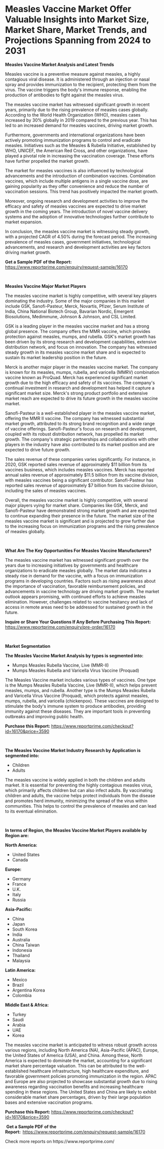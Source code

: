 <p><h1>Measles Vaccine Market Offer Valuable Insights into Market Size, Market Share, Market Trends, and Projections Spanning from 2024 to 2031</h1></p><p><strong>Measles Vaccine Market Analysis and Latest Trends</strong></p>
<p><p>Measles vaccine is a preventive measure against measles, a highly contagious viral disease. It is administered through an injection or nasal spray and provides immunization to the recipient, protecting them from the virus. The vaccine triggers the body's immune response, enabling the production of antibodies to fight against the measles virus.</p><p>The measles vaccine market has witnessed significant growth in recent years, primarily due to the rising prevalence of measles cases globally. According to the World Health Organization (WHO), measles cases increased by 30% globally in 2019 compared to the previous year. This has led to an increased demand for measles vaccines, driving market growth.</p><p>Furthermore, governments and international organizations have been actively promoting immunization programs to control and eradicate measles. Initiatives such as the Measles & Rubella Initiative, established by WHO, UNICEF, the American Red Cross, and other organizations, have played a pivotal role in increasing the vaccination coverage. These efforts have further propelled the market growth.</p><p>The market for measles vaccines is also influenced by technological advancements and the introduction of combination vaccines. Combination vaccines, which include multiple antigens in a single vaccine dose, are gaining popularity as they offer convenience and reduce the number of vaccination sessions. This trend has positively impacted the market growth.</p><p>Moreover, ongoing research and development activities to improve the efficacy and safety of measles vaccines are expected to drive market growth in the coming years. The introduction of novel vaccine delivery systems and the adoption of innovative technologies further contribute to market expansion.</p><p>In conclusion, the measles vaccine market is witnessing steady growth, with a projected CAGR of 4.50% during the forecast period. The increasing prevalence of measles cases, government initiatives, technological advancements, and research and development activities are key factors driving market growth.</p></p>
<p><strong>Get a Sample PDF of the Report:&nbsp;</strong> <a href="https://www.reportprime.com/enquiry/request-sample/16170">https://www.reportprime.com/enquiry/request-sample/16170</a></p>
<p>&nbsp;</p>
<p><strong>Measles Vaccine Major Market Players</strong></p>
<p><p>The measles vaccine market is highly competitive, with several key players dominating the industry. Some of the major companies in this market include GSK, Sanofi-Pasteur, Merck, Novartis, Pfizer, Serum Institute of India, China National Biotech Group, Bavarian Nordic, Emergent Biosolutions, Medimmune, Johnson & Johnson, and CSL Limited. </p><p>GSK is a leading player in the measles vaccine market and has a strong global presence. The company offers the MMR vaccine, which provides protection against measles, mumps, and rubella. GSK's market growth has been driven by its strong research and development capabilities, extensive distribution network, and focus on innovation. The company has witnessed steady growth in its measles vaccine market share and is expected to sustain its market leadership position in the future. </p><p>Merck is another major player in the measles vaccine market. The company is known for its measles, mumps, rubella, and varicella (MMRV) combination vaccine known as ProQuad. Merck has experienced significant market growth due to the high efficacy and safety of its vaccines. The company's continual investment in research and development has helped it capture a significant market size. Merck's strong product portfolio and extensive market reach are expected to drive its future growth in the measles vaccine market.</p><p>Sanofi-Pasteur is a well-established player in the measles vaccine market, offering the MMR II vaccine. The company has witnessed substantial market growth, attributed to its strong brand recognition and a wide range of vaccine offerings. Sanofi-Pasteur's focus on research and development, coupled with its robust distribution network, has propelled its market growth. The company's strategic partnerships and collaborations with other players in the industry have also contributed to its market position and are expected to drive future growth.</p><p>The sales revenue of these companies varies significantly. For instance, in 2020, GSK reported sales revenue of approximately $11 billion from its vaccines business, which includes measles vaccines. Merck has reported annual sales revenue of approximately $11.5 billion from its vaccine division, with measles vaccines being a significant contributor. Sanofi-Pasteur has reported sales revenue of approximately $7 billion from its vaccine division, including the sales of measles vaccines.</p><p>Overall, the measles vaccine market is highly competitive, with several major players vying for market share. Companies like GSK, Merck, and Sanofi-Pasteur have demonstrated strong market growth and are expected to continue expanding their presence in the future. The market size of the measles vaccine market is significant and is projected to grow further due to the increasing focus on immunization programs and the rising prevalence of measles globally.</p></p>
<p>&nbsp;</p>
<p><strong>What Are The Key Opportunities For Measles Vaccine Manufacturers?</strong></p>
<p><p>The measles vaccine market has witnessed significant growth over the years due to increasing initiatives by governments and healthcare organizations to eradicate measles globally. The market data indicates a steady rise in demand for the vaccine, with a focus on immunization programs in developing countries. Factors such as rising awareness about the importance of vaccination, favorable reimbursement policies, and advancements in vaccine technology are driving market growth. The market outlook appears promising, with continued efforts to achieve measles elimination. However, challenges related to vaccine hesitancy and lack of access in remote areas need to be addressed for sustained growth in the future.</p></p>
<p><strong>Inquire or Share Your Questions If Any Before Purchasing This Report:</strong> <a href="https://www.reportprime.com/enquiry/pre-order/16170">https://www.reportprime.com/enquiry/pre-order/16170</a></p>
<p>&nbsp;</p>
<p><strong>Market Segmentation</strong></p>
<p><strong>The Measles Vaccine Market Analysis by types is segmented into:</strong></p>
<p><ul><li>Mumps Measles Rubella Vaccine, Live (MMR-II)</li><li>Mumps Measles Rubella and Varicella Virus Vaccine (Proquad)</li></ul></p>
<p><p>The Measles Vaccine market includes various types of vaccines. One type is the Mumps Measles Rubella Vaccine, Live (MMR-II), which helps prevent measles, mumps, and rubella. Another type is the Mumps Measles Rubella and Varicella Virus Vaccine (Proquad), which protects against measles, mumps, rubella, and varicella (chickenpox). These vaccines are designed to stimulate the body's immune system to produce antibodies, providing immunity against these diseases. They are important tools in preventing outbreaks and improving public health.</p></p>
<p><strong>Purchase this Report:&nbsp;</strong><a href="https://www.reportprime.com/checkout?id=16170&price=3590">https://www.reportprime.com/checkout?id=16170&price=3590</a></p>
<p>&nbsp;</p>
<p><strong>The Measles Vaccine Market Industry Research by Application is segmented into:</strong></p>
<p><ul><li>Children</li><li>Adults</li></ul></p>
<p><p>The measles vaccine is widely applied in both the children and adults market. It is essential for preventing the highly contagious measles virus, which primarily affects children but can also infect adults. By vaccinating children and adults, the vaccine helps protect individuals from the disease and promotes herd immunity, minimizing the spread of the virus within communities. This helps to control the prevalence of measles and can lead to its eventual elimination.</p></p>
<p>&nbsp;</p>
<p><strong>In terms of Region, the Measles Vaccine Market Players available by Region are:</strong></p>
<p>
    <p> <strong> North America: </strong>
        <ul>
            <li>United States</li>
            <li>Canada</li>
        </ul>
        </p> 
    <p> <strong> Europe: </strong>
        <ul>
            <li>Germany</li>
            <li>France</li>
            <li>U.K.</li>
            <li>Italy</li>
            <li>Russia</li>
        </ul>
        </p> 
    <p> <strong> Asia-Pacific: </strong>
        <ul>
            <li>China</li>
            <li>Japan</li>
            <li>South Korea</li>
            <li>India</li>
            <li>Australia</li>
            <li>China Taiwan</li>
            <li>Indonesia</li>
            <li>Thailand</li>
            <li>Malaysia</li>
        </ul>
        </p> 
    <p> <strong> Latin America: </strong>
        <ul>
            <li>Mexico</li>
            <li>Brazil</li>
            <li>Argentina Korea</li>
            <li>Colombia</li>
        </ul>
        </p> 
    <p> <strong> Middle East & Africa: </strong>
        <ul>
            <li>Turkey</li>
            <li>Saudi</li>
            <li>Arabia</li>
            <li>UAE</li>
            <li>Korea</li>
        </ul>
    </p>
    </p>
<p><p>The measles vaccine market is anticipated to witness robust growth across various regions, including North America (NA), Asia-Pacific (APAC), Europe, the United States of America (USA), and China. Among these, North America is expected to dominate the market, accounting for a significant market share percentage valuation. This can be attributed to the well-established healthcare infrastructure, high healthcare expenditure, and favorable government policies promoting immunization in the region. APAC and Europe are also projected to showcase substantial growth due to rising awareness regarding vaccination benefits and increasing healthcare spending in these regions. The United States and China are likely to exhibit considerable market share percentages, driven by their large population bases and extensive vaccination programs.</p></p>
<p><strong>Purchase this Report: </strong><a href="https://www.reportprime.com/checkout?id=16170&price=3590">https://www.reportprime.com/checkout?id=16170&price=3590</a></p>
<p>&nbsp;<strong>Get a Sample PDF of the Report:&nbsp;&nbsp;</strong><a href="https://www.reportprime.com/enquiry/request-sample/16170">https://www.reportprime.com/enquiry/request-sample/16170</a></p>
<p><strong></strong></p>
<p>Check more reports on https://www.reportprime.com/</p>